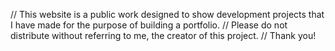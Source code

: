 // This website is a public work designed to show development projects that I have made for the purpose of building a portfolio.
// Please do not distribute without referring to me, the creator of this project.
// Thank you!
